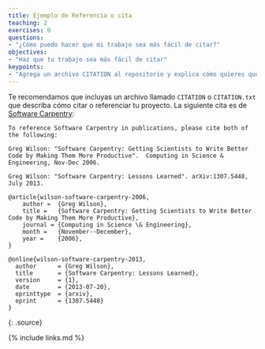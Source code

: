 ```yaml
---
title: Ejemplo de Referencia o cita
teaching: 2
exercises: 0
questions:
- "¿Cómo puedo hacer que mi trabajo sea más fácil de citar?"
objectives:
- "Haz que tu trabajo sea más fácil de citar"
keypoints:
- "Agrega un archivo CITATION al repositorio y explica cómo quieres que tu trabajo sea citado."
---
```


Te recomendamos que incluyas un archivo llamado `CITATION` o `CITATION.txt`
que describa cómo citar o referenciar tu proyecto.
La siguiente cita es de 
[Software Carpentry](https://github.com/swcarpentry/website/blob/gh-pages/CITATION):

~~~
To reference Software Carpentry in publications, please cite both of the following:

Greg Wilson: "Software Carpentry: Getting Scientists to Write Better
Code by Making Them More Productive".  Computing in Science &
Engineering, Nov-Dec 2006.

Greg Wilson: "Software Carpentry: Lessons Learned". arXiv:1307.5448,
July 2013.

@article{wilson-software-carpentry-2006,
    author =  {Greg Wilson},
    title =   {Software Carpentry: Getting Scientists to Write Better Code by Making Them More Productive},
    journal = {Computing in Science \& Engineering},
    month =   {November--December},
    year =    {2006},
}

@online{wilson-software-carpentry-2013,
  author      = {Greg Wilson},
  title       = {Software Carpentry: Lessons Learned},
  version     = {1},
  date        = {2013-07-20},
  eprinttype  = {arxiv},
  eprint      = {1307.5448}
}
~~~
{: .source}


{% include links.md %}

